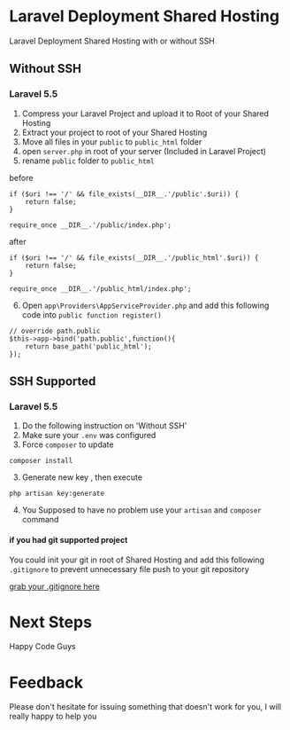# Laravel Deployment Shared Hosting
Laravel Deployment Shared Hosting with or without SSH

## Without SSH
### Laravel 5.5

1. Compress your Laravel Project and upload it to Root of your Shared Hosting
2. Extract your project to root of your Shared Hosting
3. Move all files in your `public` to `public_html` folder
4. open `server.php` in root of your server (Included in Laravel Project)
5. rename `public` folder to `public_html`

before
```
if ($uri !== '/' && file_exists(__DIR__.'/public'.$uri)) {
    return false;
}

require_once __DIR__.'/public/index.php';
```
after 
```
if ($uri !== '/' && file_exists(__DIR__.'/public_html'.$uri)) {
    return false;
}

require_once __DIR__.'/public_html/index.php';
```

6. Open `app\Providers\AppServiceProvider.php` and add this following code into `public function register()`

```
// override path.public
$this->app->bind('path.public',function(){
    return base_path('public_html');
});
```

## SSH Supported
### Laravel 5.5

1. Do the following instruction on 'Without SSH'
2. Make sure your `.env` was configured
3. Force `composer` to update
```
composer install
```
3. Generate new key , then execute 
```
php artisan key:generate
```
4. You Supposed to have no problem use your `artisan` and `composer` command

#### if you had git supported project 
You could init your git in root of Shared Hosting and add this following `.gitignore` to prevent unnecessary file push to your git repository

[grab your .gitignore here](https://github.com/wendyliga/laravel-deployment-shared-hosting/blob/master/gitignore_ssh.md)

# Next Steps
Happy Code Guys

# Feedback
Please don't hesitate for issuing something that doesn't work for you, I will really happy to help you
